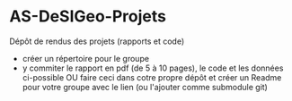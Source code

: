 # AS-DeSIGeo-Projets

Dépôt de rendus des projets (rapports et code)

 - créer un répertoire pour le groupe
 - y commiter le rapport en pdf (de 5 à 10 pages), le code et les données ci-possible OU faire ceci dans cotre propre dépôt et créer un Readme pour votre groupe avec le lien (ou l'ajouter comme submodule git)
 

